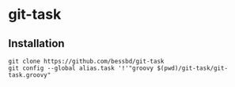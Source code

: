 # git-task
## Installation

```
git clone https://github.com/bessbd/git-task
git config --global alias.task '!'"groovy $(pwd)/git-task/git-task.groovy"
```
